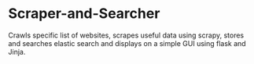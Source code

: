 # Scraper-and-Searcher
Crawls specific list of websites, scrapes useful data using scrapy, stores and searches elastic search and displays on a simple GUI using flask and Jinja.
